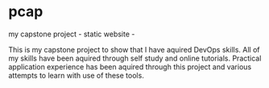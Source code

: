 # pcap
my capstone project - static website -

This is my capstone project to show that I have aquired DevOps skills. All of my skills have 
been aquired through self study and online tutorials. Practical application experience has
been aquired through this project and various attempts to learn with use of these tools.
